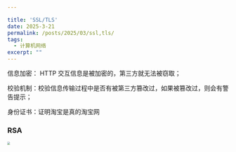 ```yaml
---

title: 'SSL/TLS'
date: 2025-3-21
permalink: /posts/2025/03/ssl,tls/
tags:
  - 计算机网络
excerpt: "" 
---
```


信息加密： HTTP 交互信息是被加密的，第三方就无法被窃取；

 校验机制：校验信息传输过程中是否有被第三方篡改过，如果被篡改过，则会有警告提示；

 身份证书：证明淘宝是真的淘宝网



### RSA

<img src="https://hrd-99.github.io/yuexing/images/https_rsa.png" style="zoom: 40%;" />

